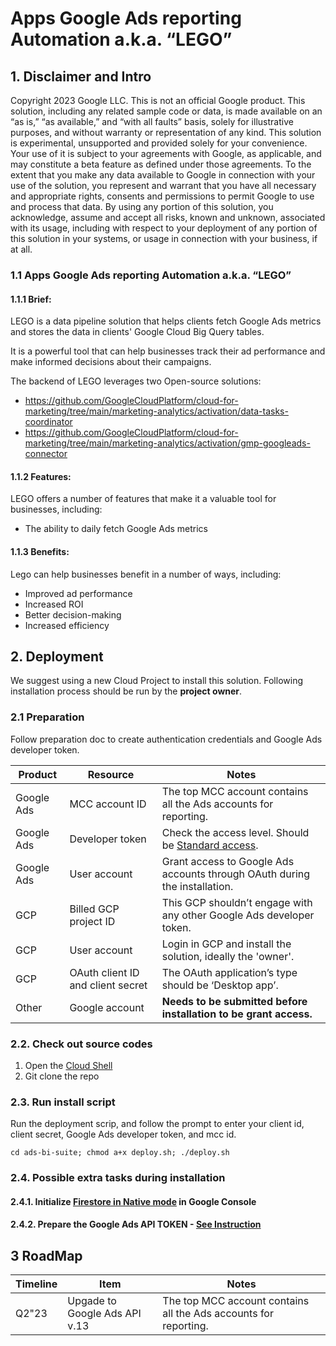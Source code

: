 <!--
 Copyright 2023 Google LLC

 Licensed under the Apache License, Version 2.0 (the "License");
 you may not use this file except in compliance with the License.
 You may obtain a copy of the License at

      https://www.apache.org/licenses/LICENSE-2.0

 Unless required by applicable law or agreed to in writing, software
 distributed under the License is distributed on an "AS IS" BASIS,
 WITHOUT WARRANTIES OR CONDITIONS OF ANY KIND, either express or implied.
 See the License for the specific language governing permissions and
 limitations under the License.
 -->

# Apps Google Ads reporting Automation a.k.a. “LEGO”

## 1. Disclaimer and Intro

Copyright 2023 Google LLC.
This is not an official Google product. This solution, including any related
sample code or data, is made available on an “as is,” “as available,” and “with
all faults” basis, solely for illustrative purposes, and without warranty or
representation of any kind. This solution is experimental, unsupported and
provided solely for your convenience. Your use of it is subject to your
agreements with Google, as applicable, and may constitute a beta feature as
defined under those agreements. To the extent that you make any data available
to Google in connection with your use of the solution, you represent and warrant
that you have all necessary and appropriate rights, consents and permissions to
permit Google to use and process that data. By using any portion of this
solution, you acknowledge, assume and accept all risks, known and unknown,
associated with its usage, including with respect to your deployment of any
portion of this solution in your systems, or usage in connection with your
business, if at all.

### 1.1 Apps Google Ads reporting Automation a.k.a. “LEGO”

#### 1.1.1 Brief:
LEGO is a data pipeline solution that helps clients fetch Google Ads metrics and stores the data in clients' Google Cloud Big Query tables.

It is a powerful tool that can help businesses track their ad performance and make informed decisions about their campaigns.

The backend of LEGO leverages two Open-source solutions:
- https://github.com/GoogleCloudPlatform/cloud-for-marketing/tree/main/marketing-analytics/activation/data-tasks-coordinator
- https://github.com/GoogleCloudPlatform/cloud-for-marketing/tree/main/marketing-analytics/activation/gmp-googleads-connector

#### 1.1.2 Features:
LEGO offers a number of features that make it a valuable tool for businesses, including:

- The ability to daily fetch Google Ads metrics

#### 1.1.3 Benefits:
Lego can help businesses benefit in a number of ways, including:

- Improved ad performance
- Increased ROI
- Better decision-making
- Increased efficiency

## 2. Deployment

We suggest using a new Cloud Project to install this solution. Following
installation process should be run by the **project owner**.

### 2.1 Preparation

Follow preparation doc to create authentication credentials and Google Ads
developer token.

| Product    | Resource                          | Notes                                                                      |
| ---------- | --------------------------------- | -------------------------------------------------------------------------- |
| Google Ads | MCC account ID                    | The top MCC account contains all the Ads accounts for reporting.           |
| Google Ads | Developer token                   | Check the access level. Should be [Standard access].                       |
| Google Ads | User account                      | Grant access to Google Ads accounts through OAuth during the installation. |
| GCP        | Billed GCP project ID             | This GCP shouldn’t engage with any other Google Ads developer token.       |
| GCP        | User account                      | Login in GCP and install the solution, ideally the 'owner'.                |
| GCP        | OAuth client ID and client secret | The OAuth application’s type should be ‘Desktop app’.                      |
| Other      | Google account                    | **Needs to be submitted before installation to be grant access.**          |

[standard access]: https://developers.google.com/adwords/api/docs/access-levels#access_levels

### 2.2. Check out source codes

1. Open the [Cloud Shell](https://cloud.google.com/shell/)
2. Git clone the repo

### 2.3. Run install script

Run the deployment scrip, and follow the prompt to enter your client id,
client secret, Google Ads developer token, and mcc id.

```shell
cd ads-bi-suite; chmod a+x deploy.sh; ./deploy.sh
```

### 2.4. Possible extra tasks during installation

#### 2.4.1. Initialize [Firestore in Native mode](https://cloud.google.com/datastore/docs/firestore-or-datastore#in_native_mode) in Google Console
#### 2.4.2. Prepare the Google Ads API TOKEN - [See Instruction](https://developers.google.com/google-ads/api/docs/first-call/dev-token?hl=en)

## 3 RoadMap
| Timeline | Item                          | Notes                                                            |
| -------- | ----------------------------- | ---------------------------------------------------------------- |
| Q2"23    | Upgade to Google Ads API v.13 | The top MCC account contains all the Ads accounts for reporting. |
